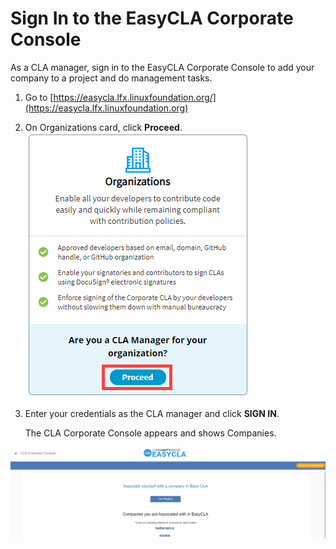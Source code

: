# Sign In to the EasyCLA Corporate Console

As a CLA manager, sign in to the EasyCLA Corporate Console to add your company to a project and do management tasks.

1. Go to [https://easycla.lfx.linuxfoundation.org/](https://easycla.lfx.linuxfoundation.org)
2. On Organizations card, click **Proceed**.\
   ![](<../../../.gitbook/assets/sign in to corporate console.png>)
3.  Enter your credentials as the CLA manager and click **SIGN IN**.

    The CLA Corporate Console appears and shows Companies.

![cla corporate console](<../../../.gitbook/assets/cla corporate console (1).png>)
